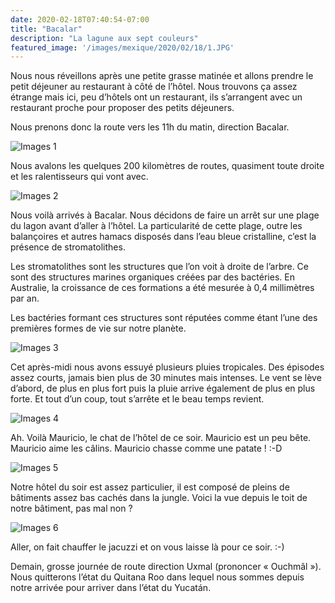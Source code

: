 ```yaml
---
date: 2020-02-18T07:40:54-07:00
title: "Bacalar"
description: "La lagune aux sept couleurs"
featured_image: '/images/mexique/2020/02/18/1.JPG'
---
```


Nous nous réveillons après une petite grasse matinée et allons prendre le petit déjeuner au restaurant à côté de l’hôtel. Nous trouvons ça assez étrange mais ici, peu d’hôtels ont un restaurant, ils s’arrangent avec un restaurant proche pour proposer des petits déjeuners. 

Nous prenons donc la route vers les 11h du matin, direction Bacalar. 

![Images 1](/images/mexique/2020/02/18/1.JPG)

Nous avalons les quelques 200 kilomètres de routes, quasiment toute droite et les ralentisseurs qui vont avec. 

![Images 2](/images/mexique/2020/02/18/2.JPG)

Nous voilà arrivés à Bacalar. Nous décidons de faire un arrêt sur une plage du lagon avant d’aller à l’hôtel. La particularité de cette plage, outre les balançoires et autres hamacs disposés dans l’eau bleue cristalline, c’est la présence de stromatolithes. 

Les stromatolithes sont les structures que l’on voit à droite de l’arbre. Ce sont des structures marines organiques créées par des bactéries. En Australie, la croissance de ces formations a été mesurée à 0,4 millimètres par an. 

Les bactéries formant ces structures sont réputées comme étant l’une des premières formes de vie sur notre planète. 

![Images 3](/images/mexique/2020/02/18/3.JPG)

Cet après-midi nous avons essuyé plusieurs pluies tropicales. Des épisodes assez courts, jamais bien plus de 30 minutes mais intenses. Le vent se lève d’abord, de plus en plus fort puis la pluie arrive également de plus en plus forte. Et tout d’un coup, tout s’arrête et le beau temps revient. 

![Images 4](/images/mexique/2020/02/18/4.JPG)

Ah. Voilà Mauricio, le chat de l’hôtel de ce soir. Mauricio est un peu bête. Mauricio aime les câlins. Mauricio chasse comme une patate ! :-D

![Images 5](/images/mexique/2020/02/18/5.JPG)

Notre hôtel du soir est assez particulier, il est composé de pleins de bâtiments assez bas cachés dans la jungle. Voici la vue depuis le toit de notre bâtiment, pas mal non ?

![Images 6](/images/mexique/2020/02/18/6.JPG)

Aller, on fait chauffer le jacuzzi et on vous laisse là pour ce soir. :-)

Demain, grosse journée de route direction Uxmal (prononcer « Ouchmâl »). Nous quitterons l’état du Quitana Roo dans lequel nous sommes depuis notre arrivée pour arriver dans l’état du Yucatán. 
